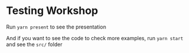 # Testing Workshop

Run `yarn present` to see the presentation

And if you want to see the code to check more examples, run `yarn start` and see the `src/` folder
